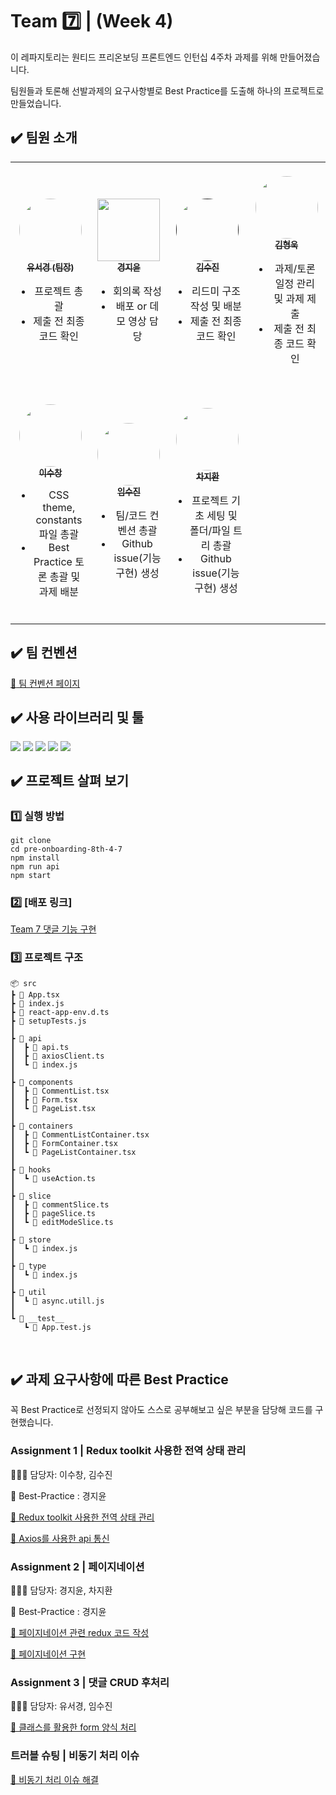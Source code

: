 # Team :seven: | (Week 4)

이 레파지토리는 원티드 프리온보딩 프론트엔드 인턴십 4주차 과제를 위해 만들어졌습니다.

팀원들과 토론해 선발과제의 요구사항별로 Best Practice를 도출해 하나의 프로젝트로 만들었습니다.

## :heavy_check_mark: 팀원 소개

<table>
  <tbody >
    <tr >
      <td align="center"><a href="https://github.com/SeokyoungYou"><img style="border-radius: 50%; margin-top: 20px;" src="https://avatars.githubusercontent.com/u/79842380?v=4" width="100px; height="100px" alt=""/><br /><sub><b>유서경 (팀장)</b></a><ul><li>프로젝트 총괄</li><li>제출 전 최종 코드 확인</li></sub><br /></td>
      <td align="center"><a href="https://github.com/JiyoonZ"><img style="margin-top: 20px;" src="https://avatars.githubusercontent.com/u/81758576?v=4" width="100px;" alt=""/><br /><sub><b>경지윤</b></sub></a><ul><li>회의록 작성</li><li>배포 or 데모 영상 담당</li><br /></td>
      <td align="center"><a href=""><img style="margin-top: 20px; border-radius: 50%;" src="https://avatars.githubusercontent.com/u/56298540?v=4" width="100px;" alt=""/><br /><sub><b>김수진</b></sub></a><ul><li>리드미 구조 작성 및 배분</li><li>제출 전 최종 코드 확인</li><br /></td>
      <td align="center"><a href="https://github.com/khw970421"><img style="border-radius: 50%; margin-top: 20px;" src="https://avatars.githubusercontent.com/u/59253551?v=4" width="100px;" alt=""/><br /><sub><b>김형욱</b></sub></a><ul><li>과제/토론 일정 관리 및 과제 제출</li><li>제출 전 최종 코드 확인</li><br /></td>
     <tr/>
      <td align="center"><a href="https://github.com/eternalclash"><img style="border-radius: 50%; margin-top: 20px;" src="https://avatars.githubusercontent.com/u/77526745?v=4" width="100px;" alt=""/><br /><sub><b>이수창</b></sub></a><ul><li>CSS theme, constants 파일 총괄</li><li>Best Practice 토론 총괄 및 과제 배분</li><br /></td>
      <td align="center"><a href="https://github.com/etoile-j?tab=repositories"><img style="border-radius: 50%; margin-top: 20px;" src="https://avatars.githubusercontent.com/u/102905624?v=4" width="100px;" alt=""/><br /><sub><b>임수진</b></sub></a><ul><li>팀/코드 컨벤션 총괄</li><li>Github issue(기능 구현) 생성</li><br /></td>
      <td align="center"><a href="https://github.com/ckwlghks123"><img style="border-radius: 50%; margin-top: 20px;" src="https://avatars.githubusercontent.com/u/83552466?v=4" width="100px;" alt=""/><br /><sub><b>차지환</b></sub></a><ul><li>프로젝트 기초 세팅 및 폴더/파일 트리 총괄</li><li>Github issue(기능 구현) 생성</li><br /></td>
    </tr>
  </tbody>
</table>

## :heavy_check_mark: 팀 컨벤션

[:raised_hands: 팀 컨벤션 페이지](https://github.com/wanted-pre-onboarding-team-7/team-7-Convention/wiki)

## :heavy_check_mark: 사용 라이브러리 및 툴

<div style="float: left;">
  <img src="https://img.shields.io/badge/Redux-3776AB?style=for-the-badge&logo=Redux&logoColor=white">
  <img src="https://img.shields.io/badge/styled components-DB7093?style=for-the-badge&logo=styledcomponents&logoColor=white">
  <img src="https://img.shields.io/badge/Prettier-F7B93E?style=for-the-badge&logo=prettier&logoColor=black">
  <img src="https://img.shields.io/badge/ESLint-4B32C3?style=for-the-badge&logo=eslint&logoColor=white">
  <img src="https://img.shields.io/badge/Husky-808080?style=for-the-badge&logo=husky&logoColor=white">
</div>

<br/>

## :heavy_check_mark: 프로젝트 살펴 보기

### :one: 실행 방법

```
git clone
cd pre-onboarding-8th-4-7
npm install
npm run api
npm start
```

### :two: [배포 링크]

[Team 7 댓글 기능 구현](https://wanted-pre-onboarding-team-7.github.io/pre-onboarding-8th-4-7/)

### :three: 프로젝트 구조

```
📦 src
┣ 📜 App.tsx
┣ 📜 index.js
┣ 📜 react-app-env.d.ts
┣ 📜 setupTests.js
┃
┣ 📂 api
┃  ┣ 📜 api.ts
┃  ┣ 📜 axiosClient.ts
┃  ┗ 📜 index.js
┃
┣ 📂 components
┃  ┣ 📜 CommentList.tsx
┃  ┣ 📜 Form.tsx
┃  ┗ 📜 PageList.tsx
┃
┣ 📂 containers
┃  ┣ 📜 CommentListContainer.tsx
┃  ┣ 📜 FormContainer.tsx
┃  ┗ 📜 PageListContainer.tsx
┃
┣ 📂 hooks
┃  ┗ 📜 useAction.ts
┃
┣ 📂 slice
┃  ┣ 📜 commentSlice.ts
┃  ┣ 📜 pageSlice.ts
┃  ┗ 📜 editModeSlice.ts
┃
┣ 📂 store
┃  ┗ 📜 index.js
┃
┣ 📂 type
┃  ┗ 📜 index.js
┃
┣ 📂 util
┃  ┗ 📜 async.utill.js
┃
┗ 📂 __test__
   ┗ 📜 App.test.js
```

<br/>

## :heavy_check_mark: 과제 요구사항에 따른 Best Practice

꼭 Best Practice로 선정되지 않아도 스스로 공부해보고 싶은 부분을 담당해 코드를 구현했습니다.

### Assignment 1 | Redux toolkit 사용한 전역 상태 관리

🙋🏻‍♀️ 담당자: 이수창, 김수진

🔑 Best-Practice : 경지윤

[📝 Redux toolkit 사용한 전역 상태 관리 ](https://github.com/wanted-pre-onboarding-team-7/pre-onboarding-8th-4-7/wiki/Assignment-1-%7C-%EB%8C%93%EA%B8%80-CRUD#-assignment-1-1--redux-toolkit-%EC%82%AC%EC%9A%A9%ED%95%9C-%EC%A0%84%EC%97%AD-%EC%83%81%ED%83%9C-%EA%B4%80%EB%A6%AC)

[📝 Axios를 사용한 api 통신](https://github.com/wanted-pre-onboarding-team-7/pre-onboarding-8th-4-7/wiki/Assignment-1-%7C-%EB%8C%93%EA%B8%80-CRUD#-assignment-1-2--axios%EB%A5%BC-%EC%82%AC%EC%9A%A9%ED%95%9C-api-%ED%86%B5%EC%8B%A0)

### Assignment 2 | 페이지네이션

🙋🏻‍♀️ 담당자: 경지윤, 차지환

🔑 Best-Practice : 경지윤

[📝 페이지네이션 관련 redux 코드 작성](https://github.com/wanted-pre-onboarding-team-7/pre-onboarding-8th-4-7/wiki/Assignment-2-%7C-%ED%8E%98%EC%9D%B4%EC%A7%80%EB%84%A4%EC%9D%B4%EC%85%98#-assignment-2-1--%ED%8E%98%EC%9D%B4%EC%A7%80%EB%84%A4%EC%9D%B4%EC%85%98-%EA%B4%80%EB%A0%A8-redux-%EC%BD%94%EB%93%9C-%EC%9E%91%EC%84%B1)

[📝 페이지네이션 구현](https://github.com/wanted-pre-onboarding-team-7/pre-onboarding-8th-4-7/wiki/Assignment-2-%7C-%ED%8E%98%EC%9D%B4%EC%A7%80%EB%84%A4%EC%9D%B4%EC%85%98#-assignment-2-2--%ED%8E%98%EC%9D%B4%EC%A7%80%EB%84%A4%EC%9D%B4%EC%85%98-%EA%B5%AC%ED%98%84)

### Assignment 3 | 댓글 CRUD 후처리

🙋🏻‍♀️ 담당자: 유서경, 임수진

[📝 클래스를 활용한 form 양식 처리](https://github.com/wanted-pre-onboarding-team-7/pre-onboarding-8th-4-7/wiki/Assignment-3-%7C-%EB%8C%93%EA%B8%80-CRUD-%ED%9B%84%EC%B2%98%EB%A6%AC#-assignment-3-%ED%81%B4%EB%9E%98%EC%8A%A4%EB%A5%BC-%ED%99%9C%EC%9A%A9%ED%95%9C-form-%EC%96%91%EC%8B%9D-%EC%B2%98%EB%A6%AC)

### 트러블 슈팅 | 비동기 처리 이슈

[📝 비동기 처리 이슈 해결 ](https://github.com/wanted-pre-onboarding-team-7/pre-onboarding-8th-4-7/wiki/%ED%8A%B8%EB%9F%AC%EB%B8%94-%EC%8A%88%ED%8C%85#-%EB%B9%84%EB%8F%99%EA%B8%B0-%EC%B2%98%EB%A6%AC-%EC%9D%B4%EC%8A%88-%ED%95%B4%EA%B2%B0)
